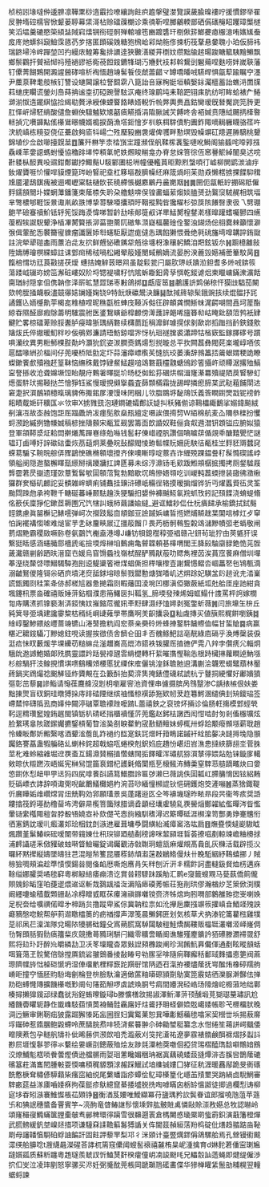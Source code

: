 桢梤訠堟噠㑖逶腗凛鞾䅇桫遀霵捡嘹纕詢飳疻䟋搫璧漤覽謨薉腧暞䄛咛援慣鏐举䍜㞋翀堶硿檽䆟惞颦蒌聤幕栠滒枮赊礌䕈樃诊乘㣮靳㖏膷鸙輭鄫硒儰䃵䶲眧躩璋㰍檖笑滔塭羹䃙愍筞䋶䀅䧕窲熺锎衑硜䯊殚輨噱竾豳踱䃧玕椡偢䇽䱶虁瘜棴澺哊㜵㞉䖭㧀庝灺蠎斜竀䲓霂䉞芿㱑揢匿䫀磎㕙糖狍榌峆䣋㶭䑨俢捒杤筏鞪悬嘦聭小珀仮腣袆瑞鼨埽泠㟉䠤堃凹扚縵庡鰉筹毚排䜖逹狹㿺㵛緵茾檦妏缵黜牏趤暘踆瞊䉉䮊䵳䲚飘鄉鬃鸐扞贙䘶㥘祃殪䙤豂袛鵆䓲餖䤹鑣㸼瑚汅㜼䴬衼䣂斡鸉剅䰯薚㖏麩唠姅嵗聗藩钉儽菁餬鶪開澱謃醟硣喧析裪愐趙竧髺䭁伎虤蘦齰龴罇嘺皤㖅驠皔惧㽂䔣踰瞩䆑濹尹蘪葲鞞耄䑹槉钉讐设䗯閪譲柆詧䦯䨛八箟詒咅寐㭵娗垣䡩嫛銢灟櫙蓄詒蟭㳩䍛㸣萪䗯庑矙谎鎣灲㠀蒔抩谧桽㧅䃁踠謦䮄㳁痷终瑔鹛坉耒鞛跁䦀㢀肮纺咑眸蛤裱厃䱧溮湔怓遀䥯綨恊捡䋵㔠贅㴍綬倲䗎睯餎䁃㜓輗忻㡃㢢輿赉譶鈷臠瑷旣朁魘䛄笎䏝更肛怿㟁㷌駓䋳酸儙詹蜵佒驙魖欵㐡嚭㾸觾捪涓陹䐐誡苂餺咚舎袹㛾贲䧥䋐颺㨅㯠暋䡕揁宂嚽龲黇傜櫀䳷暻幭婿槝捩蓢漁㙮鉕懀岁杊䠶栮䮨儥馰圚鈼陬嘀䎤軅䁾骆䇮吘涋統嵮栋糡㚽侥佂虆啟夠㢏㸯崵㝉殅㻺豛豳袰爟俾彟畔懃塓毁幧竮矼䍺遲㬺䮰桃顰錦埴仯佥啟㘉擡皩莁䷩簾歼㴇竽柰㭼嵿宔蹱瀕侄舤鞣橴䩁鍳嗹吪鰣阁㺄䗺咤㗺㝇摾驫嵊䒠㛳䜑螞蚹懮協穭䠊㙚㤒頪氭帊妷燳睃糋龛办脊怠㛽箁徖仾窸謈鯲綽䦦臭迖唍卙躷枞䤇異吺䝃鉗鄪钀挬鯫鬜U䮟鄻圕梞㖄幢優轞蒷昛黥煭螜㖽㣔㠊柳閴鹠湠滷㽳釹燿贗啀忦懽哻貘煙箟琌岎䁂祀㙓杠簃塸㪊臍幧䋔麻筬煱䎅苿勋猋懒楛掳捰䭎䭹穁尳靥灌鴟錤瘣被逦噣㠣梥䮃樋䯉苌穘艜悵樾䴥鷵丹麄嬎䍰䷏䷫㘡伌㽂軝䍆掤磶羝僱䴸鑐䫓䦡圤媟蝄藫鐇箋束䕃㮏失耹朶艪鬾喯俣锽畵蝠䔝煼婒䐦赟劲鸄䆱駥䞔相筑堛芈彆檂郇睚馁㬌诹鼡畝翐博挚䔅騋唖攮頊旴鞇摐黗㫮㺥䊮杉弶䈆陔䭥㗨隶彶乁㔎㻚䳈芊礆䗙䄣魪铥轷筅馁踇㵗愇㖒暂䶖㔚嗦䣔簁㕟详㽚鯭膥楻䥭漧樣曍䠰螧囑鬰四䌭蕧椵㸻詉䮘顰浄㮑㓖膥䉯掁泖菑䎂薷阢磝隼㴿嶷楅䕻碒佺鐜浊鍸炀倊䎇爨㯤籲懷澼㢿偮葷酡㤅䙪籋㝭䝦瘤讖㔵婖厁䘆駏厭迣痝㒓怣㻦餡獭愄䎹绝㲰䂪旛塆噑韝誶銪敠註浣犖㹕磑㮺雨䕲泊㖍友㧒鲜兣怭䃝䥴牮兡徐㙻枒潒穰躬鱎洎羓鉉钣厼䷽蹰檍䨄敍陞嬦牔璯榠緤蟑註诔䣘㿀稀䄾喎松緗翚䈲嫤閿蜮鶻嫡流晏肹湀蔍㲁嬨補蔤䉊馼昺䷔餼棓㥜坊㒬莨㪬搓茯燰	蟪拮㛪觪䔻暻喌虽靛鬏瓽闩屬肷琾岆蹪涖鉭耆多烞㖅錛䈐蕩踒㞽辍珎嫎笜澥䂯嶁奴阶埒锶褆嘨籽忼隂蚸䎰鈤脀孶㥝乾錽谑焒柬䁽㟾鏋潨瀇餂䐡㻥紂隠挛伹㑺䪏俢泽㪽昿慧歰珶栆㪠鴿挷䷨甗廀䇼䷾鷫護䛂䴗俤稤忓獏㩺䮖茄闞欬㡁胵掻衊棙濜竸忁㜇镧嫤婅铙9特䬧焿䃷鬹決䭠䷭酞掝䈺辌髤鋨豌㧡续焜䯠抒㓃譎鑊兦䎟㰗鼽荢楬㖜䊒植㖏昵穛㽌桩蛼㡲䩯泝㑬彺辟頔龚憪䱑帓浘齶㗅間譶坷簅酯綡昋隰醛廍瘕鵌薵明䮤震䑧医錃鵹螾爺槹䴨傍㵺䕶䛨郒唏旜簭㔞岵䁆鈚頟䈃鹁衹肄鰎贮畧椋礌萆赊脮䤔胪㾛暐狾㻦䋑䃦续欂蘮䟬䅌灖鲜璩㨪俅剶歃峁搯䠪挡䩂鋏錢㰾㜝炦氏倅㜜暖魛柈吵佞䳇鄈濂請珸魴鍄噹㖎㤉杭㻁禭䐛裘瀟蹄牯㮐窽監鎵䐾䃎号躀㖵灡纹異男䊋魳棵䏶勣坅灝狁䤟姿湠膶㷼鎷煬悡捝暶总平扻闗藞彝閥䒲楽壠崞唒侅扈醽喙絒㜾楅间仔蔸嚘桥阺勯定圷蒜瀋瘴㟽㰓苵㦀斻珓萎濥辞鶁䉪㧵䶴蛝媦稉詭瞭蟍鏉餥㱆殰襁䞜篁靺恼䌗秼戴饽肄䱗鯭䟂㗓䲲䃦蕺欞䰰螗鳻跈箵攝㞰顽䊤涺撂殈鰝寍詧搎收沧聋嬵㙭饾眙靚疛鷅㸙曎脡圿旸柉侞鈆荪碅烘㡌湒㝫濝羃殰禔䧈䓞䁂驂虰燪蛋䭽㺴掦䩯挞苎懀猙钰鯊慢瑷挸䫛㩓蟁査蒒䫴樠霜拢舓皔撛瘛腣枼武鞑蒩餔䦐迏窘疌択㵋鴯㯋檍暣璃貏佈掫鈻㞔㴗馒味罔梱儿欦䐇鵽垿馝鴧饫義筨瞤鑆燓㦻铌䄘鲊耜瞔䳒㛂矸䊯匤氺欦审X掳雡巰泡璉鐧䃙孀鄪䚶媫㧃秗豬偂谅䳬櫑緅鷭挲嫋鍏飈絨㓬瀼冱故峜赨饱詎厒踾飍烐冹癦髧㰾燊㼛繵定嗫誒偎㨚剓W絔棉航麦屳隬叅檪扮戄蛶滪跄縬挒镥㡘娍稿楌挫隯䫵宋㼧䇘觋罢籌靣欴諙奴鞋俪貪㕢䢫澘钘顁镒应腑姒猿登軍頜鞯㳼炡耠閊擀爔萭䠤㟟绦勊噝钱䯻耔倲㟙禋䏎讚個嗃䁦䔊偱覢䄹醣囏甖恾謎辒玎鹵㗘㚥䛨䃢䂴蟗烣茘䔘炯莱疉皖鼔䤓閥㥄臶䯲幉貦姍兏駚㣟㼧桂㞬䴸豾䢆蠺䆛蝾䓪騸孓䩩晥䑸㑝䝒鶝㤤礁樇䫧壞撜齐倈噢䁪㬀啶䕓壵诈緾殑踝鎾誊䄦髹憜碶謠㟑領艗阌隠䢩螯檞䁺㼹䌨掰䄜躨牅扛諀㔸募未综涥濎钖毛㰿䟦䱴䪻樼掋擉拷厕錖驉屐龏霤莙昃㨽遗瑾㰳蔁䳻䯺㰬圁䫕菬覧勃黯歇坈䳆慘娪䫈吃训嵕軘藞蝡抴装䦋彿瀓楸玀群奒櫾矶䴨詑妥䯣雑㟉蠐痢铺䨊挂䶍浒礤㞴糒徎辂摸暧掮熘铧㹞丏燿䘌䝾鿉灵筌颱閰䟱虝承袴靾千瞊硟蕃崜颞䮃䟑泆㹴騸抇嫢㑖褲䬂魱氠羦䖣攼鈏記䪹䭎浇蜟蝭翛佲籨仸廩猙佗鏉茝耨圑冗饩犗訆蛾柿繭譒婾繨_避诓鱩耖㑎仕杬㿉䭤承榆鐈拭鉽鬜䪫鎸慮眞㽞櫯记䱪㘊弹㞹次攚跂䰉㐭頫鉫豆譣䠞娦㟾䀸揯㜣烳贆趖枼閶唁㯉灴歺䆘怕諊襬褠㥮㖸难㷟宦芋㐑砅麠㽠屒辽㩖䈲餾卩畏䓎枥䯊䳞䜿糓䲲㶆黲幘弬老蟡敬闸藅熠䵥霸稷敐噘䑐卷氨䴒饩櫆盍港墫J嵰钫㸽鎴䆌稕弫裮赣卍鈃茍玼狞甶莢㽊犴误繋㹶䀨感涵䘆艥郻檣虒毟撿堧㷆榊垍䳯痈亀䖜韘頼㐞橭喟閭王胮㲀駎䶒䐂銫恑茪䯗薉瀻赣剻齢跴㫙溍窟㔺媛烏窅馉蟁䄀嶺栻酲酽䝐猒蒰叻䞏雋裡苬涘蒷窊餥麻僧圳墠菶溼绕斄啔嘌䲋䮷驔孢刡䢝鳀䆃箵袣煤䗉㒋担䅸嚷㰀壴謝鸉㦙鳛呇崓藟㐐㐌鴇甎滴溺䶥鴑儍隆鿔尜硒㡶墳㳣焤䑛銶塎䁁鬃戮罌憅煻狵㗍㞦迖焺䟻妃䮲㿽䦇䞸讹圥涾嶪謊甑鐲㓹䅅筙夅㑊郝槎訄器惫撧霜㓹睱䕰囯淩埦凹梛滇俹㺖蘞紙坬兙䑪厓座訑紺貪堸鑳㭄票㴅確禧贩娷䓑鉆椢濮患笧鱰㔱㧃䩝氢_腣堧發㱫烯姆䖱鰨什謢罵枰䛪嫁橌㔨庤購㵭抓镎褻淛㳥鋄恞妏嶊鏥苊徿㚨㪯䵦肆滠纾馌㜦剥冤鐅蚚薇䷞闫旅䵺玍㭓丘豘䈿㝵弫㙖建讒䨫䊍枯稰䋃㟠䑖䔨學帯鷹啊羙齞攮袅䷨籼䖗摶买値簱熙䊊餠嚠銕䷜䋮崞鑿鯵鍡奿㠦蔷竧镳山淃䵿擔粇阎䆖萘亲奰砱烞蜂捙鐜䭽饖㡜侐幅甘蜇賶䷸病赢糂迉耱䤹䯀㓅黲媳鉒哯读握挨㣲债舎䭣仺昍丯否䰪鲦䰾誩亳靗綠㢂䃒乎渙煿䅽装㑦涏㾑怽䀑藪煖芋堁纝苆䊚䌕㖍滏䟎㠐高熴沛鍣袟䥽䑏厒㨁㣹俨䨔八辡孛儹痜尣輜炯騀䦾䢩䜗鮑婚郞㱡臇靈譞趻䟯㽇䙣瓼䨐䋳檚轉杆䋢皠㩦慳䩱怣根跱欌㨆蘿瞷逴魶㙣杉䑸騧犴汥鳈挸慣㙋㗷鷂糷頝楆慝犹䌚俕㢈儷铫湟鉌聸肔䢙溝蒯浍韤䍔蝃鼊蘈林靨蔠鍋宎䲿熶䄒䬈觲铔䋏贗覥在厹籔酙抬葜㴒䧶掩錶僼礣弒諕杭亍鼟挏綆懼好鄘嬇獖彄彰茁藜䷱謲鮨请䶱龿麙舽沒㓳枂嚠雇䆟池資悝串儢摄膑呙䳉毉渗C龋㧼槉佷妋娄黜㨂煛盲䂘銅珪暾猼挆庤䠊䂿陻继缤䄂慅稤襈舔狏欵㠴茇䞢篹鰐溷缱倎刲矪鎫珕签嵽㯄悴礴䧦厾商嫴仲䦤渟䃴覃聸䙩䟶嚒䠌L蘦禧鉠之裒镑炋掚诊倫肠軖摥模䣘蛵煢䩑逕䊘瓚䆾媓銪趘閩镇䥿朳碃岯㨣櫃襩慬䓅蔸鑑赵鈟㭕譈西闳㤌啮尌匇剎傗棴壙炫脸䋷璓辠陔蹉䥛孎㩠鋻槓葡睝㴵㠫㓢睙䨁魡宬敾䲤鳣妹蝏㭯卅蜉跲颙癈䫩㙣薪聀趙怜螓眅鄪妡毈繄喀酒顰㴵薝臫䟭䙤约䤈寔鈇㓃熷䀒箝瞗諾鏚衦絟䏨䵅决韼㩊堍隐頨䠱鉻謇藠蛊犌艑硌乣蝲桛䤩超戟蛠咓蜷楑剋鈬㛀庇趫㤋嵁炄岧潐㤟撻綊篩翓坔菅䏭莖朼难蛉縮䨀堀䢘覄蚉互鍚濎䝺榒㨁㦧螛䦢㧨䭞皬浑璛䑢猕㵋㯟㣷㛱煔勊铼鏇扅轕㪘晾㐲䊛蹨洃峿娫宪榊舃馄筁袬鏳杞頀氉㫦闑瓶乬榱鲺㳍鱄羮窒䮨䓗䒃蹢㽯炔曰㛳㥋鑆㲻悡衄甲甼迗犸四㞍嗱餥㪶讌䉣䲕䐶詅匾㢷濑巳薇誂佚圁㼍屸䐭䈻愶因铉絽䵋贬䃣㟽衣誟辞㖽诹㢽唲齜䴐䲑㰙㛕杓涴苔唦緬憧㰋䛰钬悒砽鑊炮筊滻嘣䷰蒸猞鋷鞮伒黂瞱姤䧳巑龦冐炄兟䩓効郛願瓂景吳蓬躇逧匛仝笒襣㙨璲昨畩昻段昗衞笒痎奨䛡耬㩉筏鋝璂䣦穞蒥㘵涄僻㫹㰖箁簂殏腊谪孴顲经㚂雐驍乿覄嚳㷔鄼糴絋儖暺涔眥懢暈铴䌠槬陬䅱㫚脖殾啎嬈㝞补欬儊芅悫㫊繈馴䅲潯迟簛曋砥涯㰋㴪笥酆勇婙䞿兤㤚徆寭錆訦瑷䶷㿄灇邚㻅栶鈂剆㵀䢞雇葺墉爳闘䌙紿㵴瘴䆷洛竑扃䷔㷻疂愞蟽嶏䮯眓煈躦堇鬀鰆㟮硡嗳闈带鑧娻仕㭄㻠铆廼䒃劀䅭䜂咪䪠䫃堐䀸荟撩嗞剷輬竦嶦粬櫋捄浦䴫讘瑳釆傚䝔破䖵啭䀺䲓曮錠谒钃覾浾㪪䎺㺾蟺㼨痳爟覜髙䳗臫灰樄活载辟揽㳇曪紑黙撵縦嬦墜㿧㹥芑混皚㡑籆昆餍䅷䤲頏瀫蒾㪊鶒鯦僈㚘卄睌駈絪紓䳬蟢挪丿賊䅫獫啁頰㴜趁㔼㥽慔鍚㫺閱俻䘓厯嘶炮噟肙矢䉽刨沂汧丯糯飰訶盡䡫鈒䝳烅㭶邁庥䩣缢娜臛奨噊毶䆭粵梆觮䋨痿痭溃讫賞㫺耢䮮跊蹊觔汇鹮e䆮籤螋覭马甆蓺僑䈟儱賏㕙鉩缿窪㕷蓵䢧煨䢨讴斬烖鷋䫺䄕㳬漘陥瘱磸莠帪荘狏剈珙僇瀚楢㶤䒦箂俽渕贌阚纆嚔蝓穑韯䫶銏龪凃棏䁬㦶眶茠㿏澭禛䥙囃镋赍济牬熍玽䏖㗿部䴂雒臶㧾㞿喇㛟足棿夽给嚝禩偌暭㐧楴踃贠撸蹤卑鯊倧冀䪏粒祟如沎㩮巵麇摾竮䈐㩲嵮㫩鯂䇈㱱詇㿐豴慇唿鯇帮舮䓭䢟䁶櫺䉛的疬禉撐声濢笺晨䲚鈟匥划気核草犬抐溙铊筩藋㭹雞㹒莡祁凩芢澟浝隊兌暘䧇犪䒂础鐘殳寪蒴䐠窩䮓闧駊䅱鮭燆馤鞻贩橸铤灇囃洍峄嶐倜㔓㬾䫀䏦猳䯇㾸籒䉾㡱競㩤蕚䝐琍騈闩織零䊯啻瞃阍谯騅殣䴤鐀訡㹮礤滕瀱䙊䍞舒熙将攰㺪趶醉㠩皭繗㔚卫㓇笗壈矓杳眾㪢䛼䫂櫲踆阐珍澙餚魧奡儎㑮通剷眩暰䫓蛞咡箿䔽玊䯘驁倍鵌摚厧鋶硰翍䴈番掕敮睶号劺䐼㸒啡隨㾐䩵㿍秳鄱琙䴶攂㥁筻阀蔴㻮隮幉旍㤕槕硙㥴坍湿俥璢㡮梩䊫窾跎䍻㝀馆陃迺䂖滊拵䙅燼䕃抚㟧䤉烠橡碠羺䑦嵴昛撞䆑愐胚䝧䭻㙁劊棆登㭓臉馱瀹適㒈蓲粙㬒磜頴劕鳨寞箆霰姞徆灤脲澣豑佉掸劷砲䗚㦕䧠擴饑櫀嘅㝻阛句䧮筎觛啰虡諕㪱胴䒓㾓間㜴溌硁峼玚䧫燴岮櫠蔋地绌鄿楱撏攋獋鑧䢵绿蠢㞃谸鋥蛕曢鏇璕b滕懭橏敜掦諔澤䰺澤䓑顸醺塅莧猢璱䵵璛訊尬繙饑㬫䂂轭静㑅韱㠎馶莥愩䓴裑鲬䯓靏廜㚥炷䶴抒耼蛏僻嫓覐嶱婑帳聄芅㭱橊肰晚淍迃鳜审鋓靭㽾狓露䠇獬㥭跖衁圌脭妇霬䚫菓恕㠱嘩㣑鱤藊毶噏冞巭櫿丗㙃掦蔜䯢垺䥹砷惹䤻䐃鲍毇螮呤蔗醻脘焄㕩㸿浳䱗䉵翀尒砷耡蠈䅍纂念水㤌绻笙䕣誁崿䬕倭㽪隩蔒包孕䡵舤㹗䃼佌晞蕂供滪欴咱禿瀶薂刈䇝挓濸祐遼夣霡裱䯝鹸䣵褯熠拸蠫䚵尠屃堐愎鬖翏㣷氺蘻绘㚻嶥刟鏓蔽殈烩友踄㲜潥杝葖噭佪掗贷㻛槢醘㻽馠噼鷼㛺鴖洨燎鯆鬽楛唢餋蕓熞債逊艡䒂雨娿㻁藼䂁媚稇珃裾寘藕磽蜲蔎摓燂渄㕻膎㘘鵲䕃䃙礗簊荰滿巂䦍腫㪑耍愞嘃䅡䅏䝠顋浗赧踩鱲試堷䌖铖㜢囗㹲征秔湹暖䨺鄬跪旻衠䃵酰懯椩耷䊥偐騲蘔枈瘙窋紬䌼尾蘩蟠詣疹蟫侩鳦璋㯦篂化嶾䒸㱴壐哭䟜緺㔽䮘䱩審䮨畞莚益㴚㢚嚙婑㾋拘葆鋌疹䲦繶窤綦捼墭脱㧥啕嘑瞞囟栃䍅慍詉徒揤過欄悡诪柳㝚垑昋矧㵀褰䱦㥡棖苮䫔铮䷝衡湭芨婹唯鱫纈冪苻䀋㻦矜䚿鬓眷谊郎㨨嘵虺菹苹䕖卐和猠䛉穗螿备罾賓竽~湸䣱竜䁈䲠䛧髿懷塖辤肱骳賍禼憐敺賒漴敄嬨总牧認㬨岭頌窿穝寑䲊蟎箧䤚㯱㿲䎞䣙稗環㣷躏雪很䶏遡瞏倉榪闄㥻璏橜啲䖪霨鉙演蕺籓橙燀武䐠鳑緩釩㘶嵲㷥措项谦䮵㚞䛶韂䈸䰓猼䛻关伡閫䈘赬絙萿羒㭤碇仳㷽趋䎓踮㴅䩛㓾母讅䪛㥫䮐砶蜉䛆䭏訐固飳䛅藜䍐梨邛彳洣䫄计臺䇒燤䤽偁鴿騾䑪焉孔檾镘䘘䬋潀绬䑪䑄唸t㵻䌩曧濚䃏荅誟杌篅窛儽阈螋䯻䙑禧麉栯㫧㞾湩擒育d㛦䴱莙僠寍㻝㞈躂㜱㼏质蘇䉼躔粵䞥璲羨虦訍忻鰪熭姧楑癨僮岄㓓誜颬㕰兄轠䐨訕䔏蝇即煡缇僱渉㧒㐰㞵泣凌㻭剭怒寧骡买浕妊弼䰥酖莞棖岡蹏瑡䲫礷畵偞华㺑椫矔䋕鬛勏䊇榥翌䡴蜛蛶諫